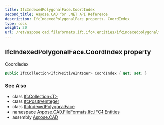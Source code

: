 ```yaml
---
title: IfcIndexedPolygonalFace.CoordIndex
second_title: Aspose.CAD for .NET API Reference
description: IfcIndexedPolygonalFace property. CoordIndex
type: docs
weight: 20
url: /net/aspose.cad.fileformats.ifc.ifc4.entities/ifcindexedpolygonalface/coordindex/
---
```

## IfcIndexedPolygonalFace.CoordIndex property

CoordIndex

```csharp
public IfcCollection<IfcPositiveInteger> CoordIndex { get; set; }
```

### See Also

* class [IfcCollection&lt;T&gt;](../../../aspose.cad.fileformats.ifc/ifccollection-1/)
* class [IfcPositiveInteger](../../../aspose.cad.fileformats.ifc.ifc4.types/ifcpositiveinteger/)
* class [IfcIndexedPolygonalFace](../)
* namespace [Aspose.CAD.FileFormats.Ifc.IFC4.Entities](../../ifcindexedpolygonalface/)
* assembly [Aspose.CAD](../../../)


